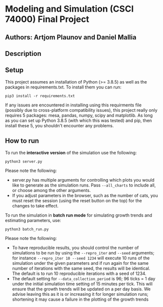 # Modeling and Simulation (CSCI 74000) Final Project 
## Authors: Artjom Plaunov and Daniel Mallia

## Description

## Setup
This project assumes an installation of Python (>= 3.8.5) as well as the
packages in requirements.txt. To install them you can run:

```
pip3 install -r requirements.txt
```

If any issues are encountered in installing using this requirments file
(possibly due to cross-platform compatibility issues), this project really only 
requires 5 packages: mesa, pandas, numpy, scipy and matplotlib. As long as you
can set up Python 3.8.5 (with which this was tested) and pip, then install
these 5, you shouldn't encounter any problems.

## How to run
To run the **interactive version** of the simulation use the following:
```
python3 server.py
```

Please note the following:
- server.py has multiple arguments for controlling which plots you would like
  to generate as the simulation runs. Pass ```--all_charts``` to include all,
  or choose among the other arguments.
- If you adjust parameters in the browser, such as the number of cats, you must
  reset the session (using the reset button on the top) for the changes to
  take effect.

To run the simulation in **batch run mode** for simulating growth trends and
estimating parameters, use:
```
python3 batch_run.py
```

Please note the following:
- To have reproducible results, you should control the number of simulations to
  be run by using the ```--repro_iter``` and ```--seed``` arguments; for
  instance ```--repro_iter 10 --seed 1234``` will execute 10 runs of the
  simulation under the given parameters and if run again for the same number of
  iterations with the same seed, the results will be identical. The default is
  to run 10 reproducible iterations with a seed of 1234.
- The default setting for ```--data_collection_period``` is 96; 96 ticks =
  1 day under the initial simulation time setting of 15 minutes per tick. This
  will ensure that the growth trends will be updated on a per day basis. We
  advise leaving this as it is or increasing it for longer simulation runs;
  shortening it may cause a failure in the plotting of the growth trends
